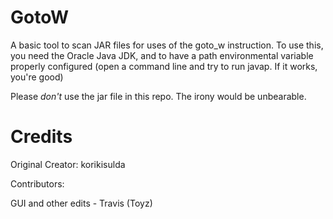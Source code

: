 GotoW
=====

A basic tool to scan JAR files for uses of the goto_w instruction. To use this, you need the Oracle Java JDK, and to have a path
environmental variable properly configured (open a command line and try to run javap. If it works, you're good)

Please *don't* use the jar file in this repo. The irony would be unbearable.

Credits
=====
Original Creator: korikisulda

Contributors: 

GUI and other edits - Travis (Toyz)


